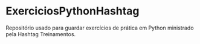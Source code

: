 # ExerciciosPythonHashtag
Repositório usado para guardar exercícios de prática em Python ministrado pela Hashtag Treinamentos.
